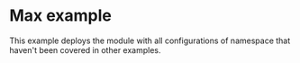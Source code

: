 # Max example

This example deploys the module with all configurations of namespace that haven't been covered in other examples.
